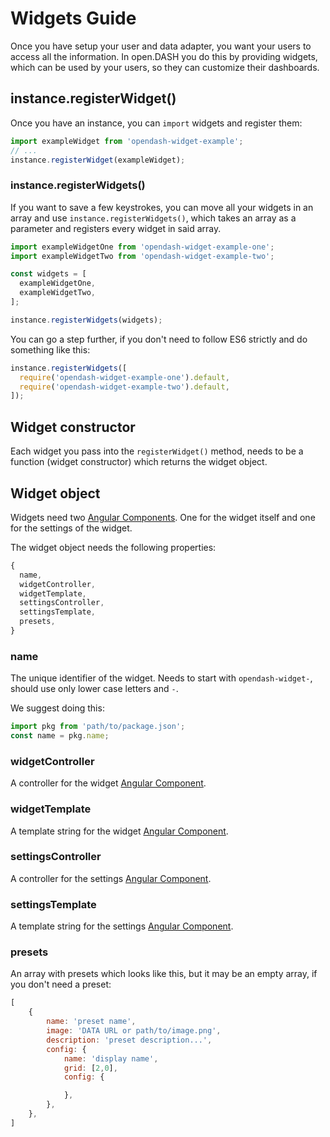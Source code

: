 # Widgets Guide

Once you have setup your user and data adapter, you want your users to access all the information. In open.DASH you do this by providing widgets, which can be used by your users, so they can customize their dashboards.

## instance.registerWidget()

Once you have an instance, you can `import` widgets and register them:

```js
import exampleWidget from 'opendash-widget-example';
// ...
instance.registerWidget(exampleWidget);
```

### instance.registerWidgets()

If you want to save a few keystrokes, you can move all your widgets in an array and use `instance.registerWidgets()`, which takes an array as a parameter and registers every widget in said array.

```js
import exampleWidgetOne from 'opendash-widget-example-one';
import exampleWidgetTwo from 'opendash-widget-example-two';

const widgets = [
  exampleWidgetOne,
  exampleWidgetTwo,
];

instance.registerWidgets(widgets);
```

You can go a step further, if you don't need to follow ES6 strictly and do something like this:

```js
instance.registerWidgets([
  require('opendash-widget-example-one').default,
  require('opendash-widget-example-two').default,
]);
```

## Widget constructor

Each widget you pass into the `registerWidget()` method, needs to be a function (widget constructor) which returns the widget object.

## Widget object

Widgets need two [Angular Components](https://docs.angularjs.org/guide/component). One for the widget itself and one for the settings of the widget.

The widget object needs the following properties:

```js
{
  name,
  widgetController,
  widgetTemplate,
  settingsController,
  settingsTemplate,
  presets,
}
```

### name

The unique identifier of the widget. Needs to start with `opendash-widget-`, should use only lower case letters and `-`.

We suggest doing this:

```js
import pkg from 'path/to/package.json';
const name = pkg.name;
```

### widgetController

A controller for the widget [Angular Component](https://docs.angularjs.org/guide/component).

### widgetTemplate

A template string for the widget [Angular Component](https://docs.angularjs.org/guide/component).

### settingsController

A controller for the settings [Angular Component](https://docs.angularjs.org/guide/component).

### settingsTemplate

A template string for the settings [Angular Component](https://docs.angularjs.org/guide/component).

### presets

An array with presets which looks like this, but it may be an empty array, if you don't need a preset:

```js
[
    {
        name: 'preset name',
        image: 'DATA URL or path/to/image.png',
        description: 'preset description...',
        config: {
            name: 'display name',
            grid: [2,0],
            config: {

            },
        },
    },
]
```